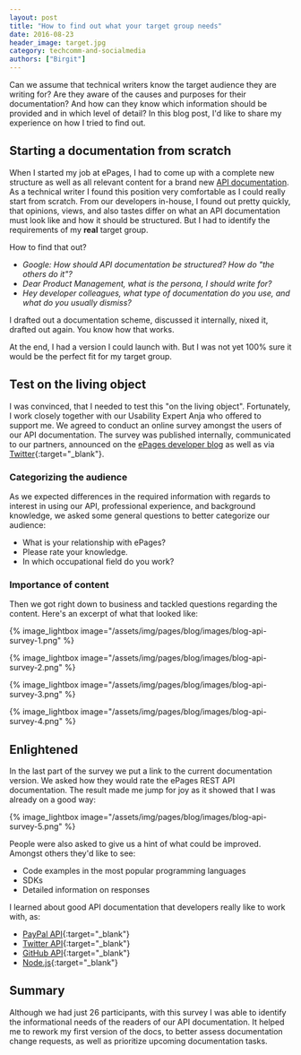 ```yaml
---
layout: post
title: "How to find out what your target group needs"
date: 2016-08-23
header_image: target.jpg
category: techcomm-and-socialmedia
authors: ["Birgit"]
---
```


Can we assume that technical writers know the target audience they are writing for?
Are they aware of the causes and purposes for their documentation?
And how can they know which information should be provided and in which level of detail?
In this blog post, I'd like to share my experience on how I tried to find out.

## Starting a documentation from scratch

When I started my job at ePages, I had to come up with a complete new structure as well as all relevant content for a brand new [API documentation](/apps).
As a technical writer I found this position very comfortable as I could really start from scratch.
From our developers in-house, I found out pretty quickly, that opinions, views, and also tastes differ on what an API documentation must look like and how it should be structured.
But I had to identify the requirements of my **real** target group.

How to find that out?

* *Google: How should API documentation be structured?
How do "the others do it"?*
* *Dear Product Management, what is the persona, I should write for?*
* *Hey developer colleagues, what type of documentation do you use, and what do you usually dismiss?*

I drafted out a documentation scheme, discussed it internally, nixed it, drafted out again.
You know how that works.

At the end, I had a version I could launch with.
But I was not yet 100% sure it would be the perfect fit for my target group.

## Test on the living object

I was convinced, that I needed to test this "on the living object".
Fortunately, I work closely together with our Usability Expert Anja who offered to support me.
We agreed to conduct an online survey amongst the users of our API documentation.
The survey was published internally, communicated to our partners, announced on the [ePages developer blog](/blog) as well as via [Twitter](https://twitter.com/epagesdevs){:target="_blank"}.

### Categorizing the audience

As we expected differences in the required information with regards to interest in using our API, professional experience, and background knowledge, we asked some general questions to better categorize our audience:

* What is your relationship with ePages?
* Please rate your knowledge.
* In which occupational field do you work?

### Importance of content

Then we got right down to business and tackled questions regarding the content.
Here's an excerpt of what that looked like:

{% image_lightbox image="/assets/img/pages/blog/images/blog-api-survey-1.png" %}

{% image_lightbox image="/assets/img/pages/blog/images/blog-api-survey-2.png" %}

{% image_lightbox image="/assets/img/pages/blog/images/blog-api-survey-3.png" %}

{% image_lightbox image="/assets/img/pages/blog/images/blog-api-survey-4.png" %}

## Enlightened

In the last part of the survey we put a link to the current documentation version.
We asked how they would rate the ePages REST API documentation.
The result made me jump for joy as it showed that I was already on a good way:

{% image_lightbox image="/assets/img/pages/blog/images/blog-api-survey-5.png" %}

People were also asked to give us a hint of what could be improved.
Amongst others they'd like to see:

* Code examples in the most popular programming languages
* SDKs
* Detailed information on responses

I learned about good API documentation that developers really like to work with, as:

* [PayPal API](https://developer.paypal.com/docs/api/){:target="_blank"}
* [Twitter API](https://dev.twitter.com/overview/documentation){:target="_blank"}
* [GitHub API](https://developer.github.com/){:target="_blank"}
* [Node.js](https://nodejs.org/api/all.html){:target="_blank"}

## Summary

Although we had just 26 participants, with this survey I was able to identify the informational needs of the readers of our API documentation.
It helped me to rework my first version of the docs, to better assess documentation change requests, as well as prioritize upcoming documentation tasks.
